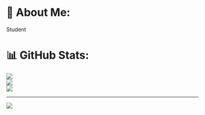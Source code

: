 # 💫 About Me:
Student

# 📊 GitHub Stats:
![](https://github-readme-stats.vercel.app/api?username=qzsoh76yzs&theme=nightowl&hide_border=false&include_all_commits=false&count_private=false)<br/>
![](https://github-readme-streak-stats.herokuapp.com/?user=qzsoh76yzs&theme=nightowl&hide_border=false)<br/>
![](https://github-readme-stats.vercel.app/api/top-langs/?username=qzsoh76yzs&theme=nightowl&hide_border=false&include_all_commits=false&count_private=false&layout=compact)

---
[![](https://visitcount.itsvg.in/api?id=qzsoh76yzs&icon=5&color=3)](https://visitcount.itsvg.in)

<!-- Proudly created with GPRM ( https://gprm.itsvg.in ) -->